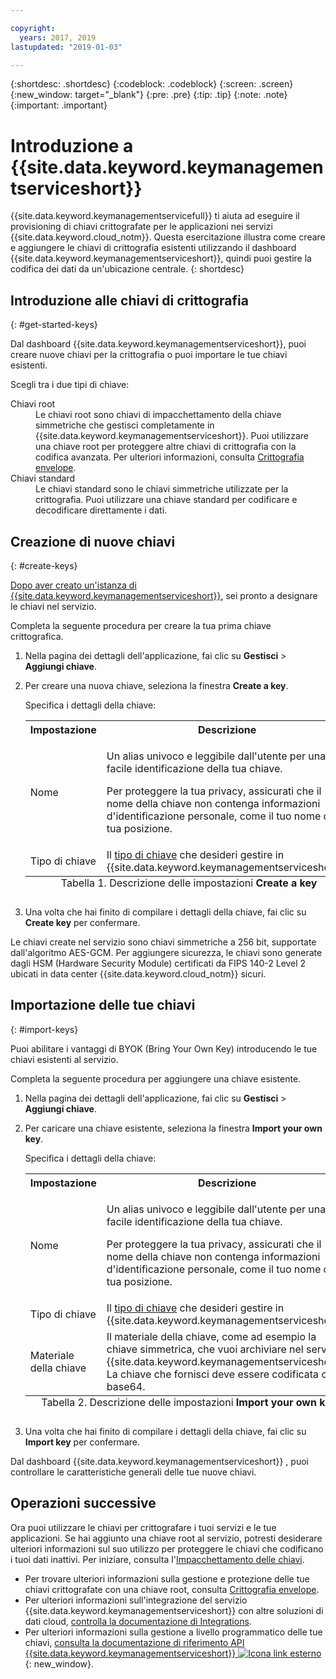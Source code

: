 ```yaml
---

copyright:
  years: 2017, 2019
lastupdated: "2019-01-03"

---
```


{:shortdesc: .shortdesc}
{:codeblock: .codeblock}
{:screen: .screen}
{:new_window: target="_blank"}
{:pre: .pre}
{:tip: .tip}
{:note: .note}
{:important: .important}

# Introduzione a {{site.data.keyword.keymanagementserviceshort}}

{{site.data.keyword.keymanagementservicefull}} ti aiuta ad eseguire il provisioning di chiavi crittografate per le applicazioni nei servizi {{site.data.keyword.cloud_notm}}. Questa esercitazione illustra come creare e aggiungere le chiavi di crittografia esistenti utilizzando il dashboard {{site.data.keyword.keymanagementserviceshort}}, quindi puoi gestire la codifica dei dati da un'ubicazione centrale.
{: shortdesc}

## Introduzione alle chiavi di crittografia
{: #get-started-keys}

Dal dashboard {{site.data.keyword.keymanagementserviceshort}}, puoi creare nuove chiavi per la crittografia o puoi importare le tue chiavi esistenti. 

Scegli tra i due tipi di chiave:

<dl>
  <dt>Chiavi root</dt>
    <dd>Le chiavi root sono chiavi di impacchettamento della chiave simmetriche che gestisci completamente in {{site.data.keyword.keymanagementserviceshort}}. Puoi utilizzare una chiave root per proteggere altre chiavi di crittografia con la codifica avanzata. Per ulteriori informazioni, consulta <a href="/docs/services/key-protect/concepts/envelope-encryption.html">Crittografia envelope</a>.</dd>
  <dt>Chiavi standard</dt>
    <dd>Le chiavi standard sono le chiavi simmetriche utilizzate per la crittografia. Puoi utilizzare una chiave standard per codificare e decodificare direttamente i dati.</dd>
</dl>

## Creazione di nuove chiavi
{: #create-keys}

[Dopo aver creato un'istanza di {{site.data.keyword.keymanagementserviceshort}}](https://{DomainName}/catalog/services/key-protect/?taxonomyNavigation=apps), sei pronto a designare le chiavi nel servizio. 

Completa la seguente procedura per creare la tua prima chiave crittografica. 

1. Nella pagina dei dettagli dell'applicazione, fai clic su **Gestisci** &gt; **Aggiungi chiave**.
2. Per creare una nuova chiave, seleziona la finestra **Create a key**.

    Specifica i dettagli della chiave:

    <table>
      <tr>
        <th>Impostazione</th>
        <th>Descrizione</th>
      </tr>
      <tr>
        <td>Nome</td>
        <td>
          <p>Un alias univoco e leggibile dall'utente per una facile identificazione della tua chiave.</p>
          <p>Per proteggere la tua privacy, assicurati che il nome della chiave non contenga informazioni d'identificazione personale, come il tuo nome o la tua posizione.</p>
        </td>
      </tr>
      <tr>
        <td>Tipo di chiave</td>
        <td>Il <a href="/docs/services/key-protect/concepts/envelope-encryption.html#key-types">tipo di chiave</a> che desideri gestire in {{site.data.keyword.keymanagementserviceshort}}.</td>
      </tr>
      <caption style="caption-side:bottom;">Tabella 1. Descrizione delle impostazioni <b>Create a key</b></caption>
    </table>

3. Una volta che hai finito di compilare i dettagli della chiave, fai clic su **Create key** per confermare. 

Le chiavi create nel servizio sono chiavi simmetriche a 256 bit, supportate dall'algoritmo AES-GCM. Per aggiungere sicurezza, le chiavi sono generate dagli HSM (Hardware Security Module) certificati da FIPS 140-2 Level 2 ubicati in data center {{site.data.keyword.cloud_notm}} sicuri. 

## Importazione delle tue chiavi
{: #import-keys}

Puoi abilitare i vantaggi di BYOK (Bring Your Own Key) introducendo le tue chiavi esistenti al servizio. 

Completa la seguente procedura per aggiungere una chiave esistente.

1. Nella pagina dei dettagli dell'applicazione, fai clic su **Gestisci** &gt; **Aggiungi chiave**.
2. Per caricare una chiave esistente, seleziona la finestra **Import your own key**.

    Specifica i dettagli della chiave:

    <table>
      <tr>
        <th>Impostazione</th>
        <th>Descrizione</th>
      </tr>
      <tr>
        <td>Nome</td>
        <td>
          <p>Un alias univoco e leggibile dall'utente per una facile identificazione della tua chiave.</p>
          <p>Per proteggere la tua privacy, assicurati che il nome della chiave non contenga informazioni d'identificazione personale, come il tuo nome o la tua posizione.</p>
        </td>
      </tr>
      <tr>
        <td>Tipo di chiave</td>
        <td>Il <a href="/docs/services/key-protect/concepts/envelope-encryption.html#key-types">tipo di chiave</a> che desideri gestire in {{site.data.keyword.keymanagementserviceshort}}.</td>
      </tr>
      <tr>
        <td>Materiale della chiave</td>
        <td>Il materiale della chiave, come ad esempio la chiave simmetrica, che vuoi archiviare nel servizio {{site.data.keyword.keymanagementserviceshort}}. La chiave che fornisci deve essere codificata con base64.</td>
      </tr>
      <caption style="caption-side:bottom;">Tabella 2. Descrizione delle impostazioni <b>Import your own key</b></caption>
    </table>

3. Una volta che hai finito di compilare i dettagli della chiave, fai clic su **Import key** per confermare. 

Dal dashboard {{site.data.keyword.keymanagementserviceshort}} , puoi controllare le caratteristiche generali delle tue nuove chiavi. 

## Operazioni successive

Ora puoi utilizzare le chiavi per crittografare i tuoi servizi e le tue applicazioni. Se hai aggiunto una chiave root al servizio, potresti desiderare ulteriori informazioni sul suo utilizzo per proteggere le chiavi che codificano i tuoi dati inattivi. Per iniziare, consulta l'[Impacchettamento delle chiavi](/docs/services/key-protect/wrap-keys.html).

- Per trovare ulteriori informazioni sulla gestione e protezione delle tue chiavi crittografate con una chiave root, consulta [Crittografia envelope](/docs/services/key-protect/concepts/envelope-encryption.html).
- Per ulteriori informazioni sull'integrazione del servizio {{site.data.keyword.keymanagementserviceshort}} con altre soluzioni di dati cloud, [controlla la documentazione di Integrations](/docs/services/key-protect/integrations/integrate-services.html).
- Per ulteriori informazioni sulla gestione a livello programmatico delle tue chiavi, [consulta la documentazione di riferimento API {{site.data.keyword.keymanagementserviceshort}} ![Icona link esterno](../../icons/launch-glyph.svg "Icona link esterno")](https://{DomainName}/apidocs/key-protect){: new_window}.
